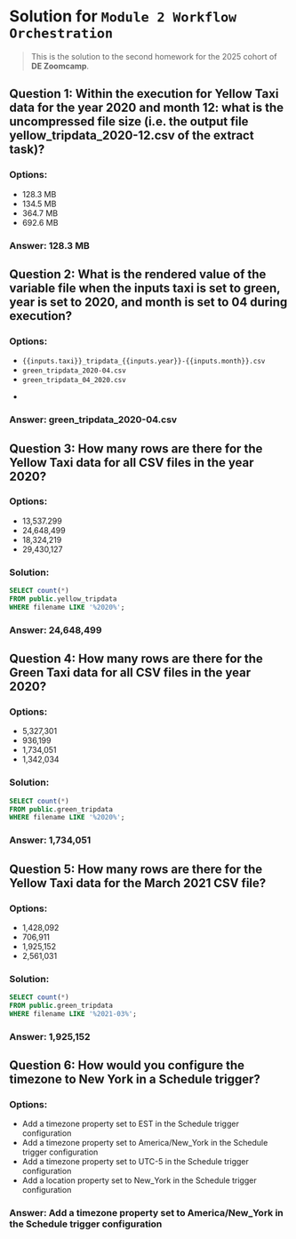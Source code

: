 # Solution for `Module 2 Workflow Orchestration`

> This is the solution to the second homework for the 2025 cohort of **DE Zoomcamp**.  

## Question 1: Within the execution for Yellow Taxi data for the year 2020 and month 12: what is the uncompressed file size (i.e. the output file yellow_tripdata_2020-12.csv of the extract task)?

### Options:
- 128.3 MB
- 134.5 MB
- 364.7 MB
- 692.6 MB
### Answer: 128.3 MB

## Question 2: What is the rendered value of the variable file when the inputs taxi is set to green, year is set to 2020, and month is set to 04 during execution?

### Options:
- ```{{inputs.taxi}}_tripdata_{{inputs.year}}-{{inputs.month}}.csv```
- ```green_tripdata_2020-04.csv```
- ```green_tripdata_04_2020.csv```
- ```green_tripdata_2020.csv
### Answer: green_tripdata_2020-04.csv

## Question 3: How many rows are there for the Yellow Taxi data for all CSV files in the year 2020?
### Options:
- 13,537.299
- 24,648,499
- 18,324,219
- 29,430,127
### Solution:
```sql
SELECT count(*)
FROM public.yellow_tripdata
WHERE filename LIKE '%2020%';
```
### Answer: 24,648,499

## Question 4: How many rows are there for the Green Taxi data for all CSV files in the year 2020?
### Options:
- 5,327,301
- 936,199
- 1,734,051
- 1,342,034
### Solution:
```sql
SELECT count(*)
FROM public.green_tripdata
WHERE filename LIKE '%2020%';
```
### Answer: 1,734,051

## Question 5: How many rows are there for the Yellow Taxi data for the March 2021 CSV file?
### Options:
- 1,428,092
- 706,911
- 1,925,152
- 2,561,031
### Solution:
```sql
SELECT count(*)
FROM public.green_tripdata
WHERE filename LIKE '%2021-03%';
```
### Answer: 1,925,152

## Question 6: How would you configure the timezone to New York in a Schedule trigger?
### Options:
-    Add a timezone property set to EST in the Schedule trigger configuration
-    Add a timezone property set to America/New_York in the Schedule trigger configuration
-    Add a timezone property set to UTC-5 in the Schedule trigger configuration
-    Add a location property set to New_York in the Schedule trigger configuration
### Answer: Add a timezone property set to America/New_York in the Schedule trigger configuration

